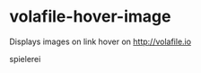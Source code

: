 volafile-hover-image
====================

Displays images on link hover on http://volafile.io

spielerei
